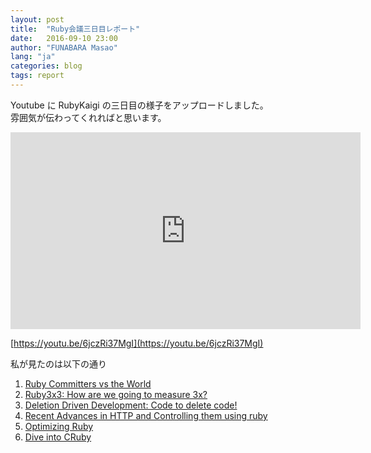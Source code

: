 ```yaml
---
layout: post
title:  "Ruby会議三日目レポート"
date:   2016-09-10 23:00
author: "FUNABARA Masao"
lang: "ja"
categories: blog
tags: report
---
```


Youtube に RubyKaigi の三日目の様子をアップロードしました。  
雰囲気が伝わってくれればと思います。

<div class="embed-responsive embed-responsive-16by9">
<iframe width="560" height="315" src="https://www.youtube.com/embed/6jczRi37MgI" frameborder="0" allowfullscreen></iframe>
</div>

[https://youtu.be/6jczRi37MgI](https://youtu.be/6jczRi37MgI)

私が見たのは以下の通り

1. [Ruby Committers vs the World](http://rubykaigi.org/2016/presentations/cruby_committers.html)
2. [Ruby3x3: How are we going to measure 3x?](http://rubykaigi.org/2016/presentations/MattStudies.html)
3. [Deletion Driven Development: Code to delete code!](http://rubykaigi.org/2016/presentations/chrisarcand.html)
4. [Recent Advances in HTTP and Controlling them using ruby](http://rubykaigi.org/2016/presentations/kazuho.html)
5. [Optimizing Ruby](http://rubykaigi.org/2016/presentations/shyouhei.html)
6. [Dive into CRuby](http://rubykaigi.org/2016/presentations/nalsh.html)
